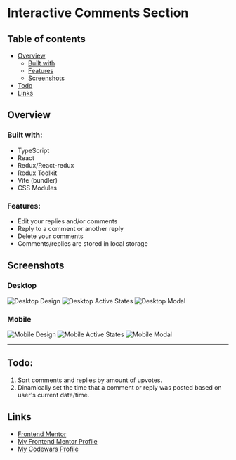 # Interactive Comments Section

## Table of contents

- [Overview](#overview)
   - [Built with](#built-with)
   - [Features](#features)
   - [Screenshots](#screenshots)
- [Todo](#todo)
- [Links](#links)

## Overview

### Built with:

* TypeScript
* React
* Redux/React-redux
* Redux Toolkit
* Vite (bundler)
* CSS Modules

### Features:

* Edit your replies and/or comments
* Reply to a comment or another reply
* Delete your comments
* Comments/replies are stored in local storage

## Screenshots

### Desktop
![Desktop Design](./screenshots/desktop_design.png)
![Desktop Active States](./screenshots/desktop_active_states.png)
![Desktop Modal](./screenshots/desktop_modal.png)

### Mobile
![Mobile Design](./screenshots/mobile_design.png)
![Mobile Active States](./screenshots/mobile_active_states.png)
![Mobile Modal](./screenshots/mobile_modal.png)

***

## Todo:

1. Sort comments and replies by amount of upvotes.
2. Dinamically set the time that a comment or reply was posted based on user's current date/time.

## Links
* [Frontend Mentor](https://www.frontendmentor.io/home)
* [My Frontend Mentor Profile](https://www.frontendmentor.io/profile/htcsjs)
* [My Codewars Profile](https://www.codewars.com/users/JonathanP4)

